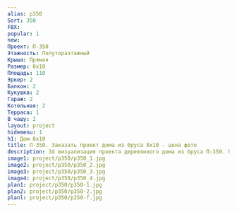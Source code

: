 ```yaml
---
alias: p350
Sort: 350
FBX: 
popular: 1
new: 
Проект: П-350
Этажность: Полутораэтажный
Крыша: Прямая
Размер: 8х10
Площадь: 110
Эркер: 2
Балкон: 2
Кукушка: 2
Гараж: 2
Котельная: 2
Терраса: 1
В чашу: 2
layout: project
hidemenu: 1
h1: Дом 8х10
title: П-350. Заказать проект дома из бруса 8х10 - цена фото
description: 3d визуализация проекта деревянного дома из бруса П-350. Площадь 110 м2, размер 8х10. Вы можете внести любые изменения в проект.
image1: project/p350/p350_1.jpg
image2: project/p350/p350_2.jpg
image3: project/p350/p350_3.jpg
image4: project/p350/p350_4.jpg
plan1: project/p350/p350-1.jpg
plan2: project/p350/p350-2.jpg
planl: project/p350/p350-f.jpg
---
```


